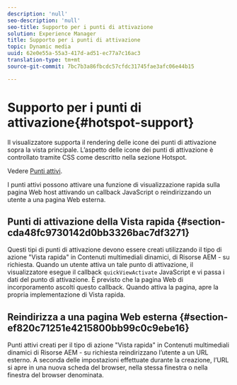 ```yaml
---
description: 'null'
seo-description: 'null'
seo-title: Supporto per i punti di attivazione
solution: Experience Manager
title: Supporto per i punti di attivazione
topic: Dynamic media
uuid: 62e0e55a-55a3-417d-ad51-ec77a7c16ac3
translation-type: tm+mt
source-git-commit: 7bc7b3a86fbcdc57cfdc31745fae3afc06e44b15

---
```



# Supporto per i punti di attivazione{#hotspot-support}

Il visualizzatore supporta il rendering delle icone dei punti di attivazione sopra la vista principale. L’aspetto delle icone dei punti di attivazione è controllato tramite CSS come descritto nella sezione Hotspot.

Vedere [Punti attivi](../../c-html5-aem-asset-viewers/c-html5-aem-interactive-images/c-html5-aem-interactive-image-customizingviewer/r-html5-aem-int-image-customize-hotspots.md#reference-2ac3cc414ef2467390bf53145f1d8d74).

I punti attivi possono attivare una funzione di visualizzazione rapida sulla pagina Web host attivando un callback JavaScript o reindirizzando un utente a una pagina Web esterna.

## Punti di attivazione della Vista rapida {#section-cda48fc9730142d0bb3326bac7df3271}

Questi tipi di punti di attivazione devono essere creati utilizzando il tipo di azione &quot;Vista rapida&quot; in Contenuti multimediali dinamici, di Risorse AEM - su richiesta. Quando un utente attiva un tale punto di attivazione, il visualizzatore esegue il callback `quickViewActivate` JavaScript e vi passa i dati del punto di attivazione. È previsto che la pagina Web di incorporamento ascolti questo callback. Quando attiva la pagina, apre la propria implementazione di Vista rapida.

## Reindirizza a una pagina Web esterna {#section-ef820c71251e4215800bb99c0c9ebe16}

Punti attivi creati per il tipo di azione &quot;Vista rapida&quot; in Contenuti multimediali dinamici di Risorse AEM - su richiesta reindirizzano l’utente a un URL esterno. A seconda delle impostazioni effettuate durante la creazione, l’URL si apre in una nuova scheda del browser, nella stessa finestra o nella finestra del browser denominata.
